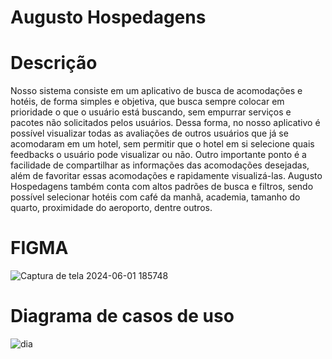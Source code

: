 # Augusto Hospedagens

# Descrição
Nosso sistema consiste em um aplicativo de busca de acomodações e hotéis, de forma simples e objetiva, que busca sempre colocar em prioridade o que o usuário está buscando, sem empurrar serviços e pacotes não solicitados pelos usuários. Dessa forma, no nosso aplicativo é possível visualizar todas as avaliações de outros usuários que já se acomodaram em um hotel, sem permitir que o hotel em si selecione quais feedbacks o usuário pode visualizar ou não. Outro importante ponto é a facilidade de compartilhar as informações das acomodações desejadas, além de favoritar essas acomodações e rapidamente visualizá-las. Augusto Hospedagens também conta com altos padrões de busca e filtros, sendo possível selecionar hotéis com café da manhã, academia, tamanho do quarto, proximidade do aeroporto, dentre outros. 

# FIGMA
![Captura de tela 2024-06-01 185748](https://github.com/Jubiebo/Prova-04---Processos-e-Requisitos/assets/163541683/652d68ef-ee01-4e58-9aef-d452ef6616a9)

# Diagrama de casos de uso
![dia](https://github.com/Jubiebo/Prova-04---Processos-e-Requisitos/assets/163541683/5ebf5f3e-720a-41e4-b334-0eabce5e38bd)

